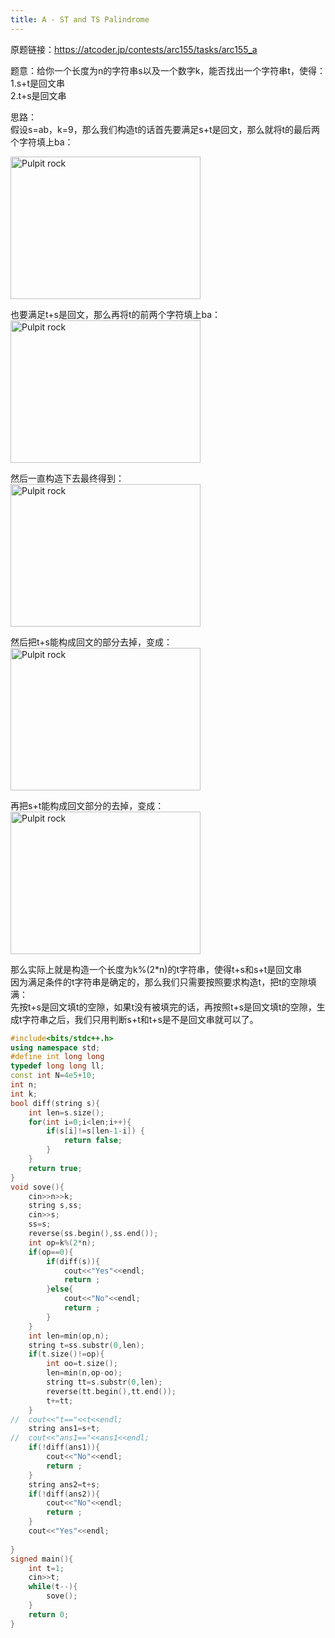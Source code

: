 ```yaml
---
title: A - ST and TS Palindrome
---
```


原题链接：https://atcoder.jp/contests/arc155/tasks/arc155_a  

题意：给你一个长度为n的字符串s以及一个数字k，能否找出一个字符串t，使得：  
1.s+t是回文串  
2.t+s是回文串  

思路：  
假设s=ab，k=9，那么我们构造t的话首先要满足s+t是回文，那么就将t的最后两个字符填上ba：  

<img src="https://img-blog.csdnimg.cn/669030932e634713b7dd53484c3397b0.jpeg#pic_center)" alt="Pulpit rock" width="304" height="228">  

也要满足t+s是回文，那么再将t的前两个字符填上ba：  
<img src="https://img-blog.csdnimg.cn/28499064a7dd4854ac3f9c4d5db25ec3.jpeg#pic_center)" alt="Pulpit rock" width="304" height="228">  

然后一直构造下去最终得到：  
<img src="https://img-blog.csdnimg.cn/71fcf60ecca348f69e6daab36dcd57e6.jpeg#pic_center)" alt="Pulpit rock" width="304" height="228">  

然后把t+s能构成回文的部分去掉，变成：  
<img src="https://img-blog.csdnimg.cn/3585b4f0303941ee97f021cc3e66e451.jpeg#pic_center)" alt="Pulpit rock" width="304" height="228">  

再把s+t能构成回文部分的去掉，变成：  
<img src="https://img-blog.csdnimg.cn/3995c9e3ccf247409d71a80e01f77041.jpeg#pic_center)" alt="Pulpit rock" width="304" height="228">  

那么实际上就是构造一个长度为k%(2*n)的t字符串，使得t+s和s+t是回文串  
因为满足条件的t字符串是确定的，那么我们只需要按照要求构造t，把t的空隙填满：  
先按t+s是回文填t的空隙，如果t没有被填完的话，再按照t+s是回文填t的空隙，生成t字符串之后，我们只用判断s+t和t+s是不是回文串就可以了。  

```cpp
#include<bits/stdc++.h>
using namespace std;
#define int long long
typedef long long ll;
const int N=4e5+10;
int n;
int k;
bool diff(string s){
	int len=s.size();
	for(int i=0;i<len;i++){
		if(s[i]!=s[len-1-i]) {
			return false;
		}
	}
	return true;
}
void sove(){
	cin>>n>>k;
	string s,ss;
	cin>>s;
	ss=s;
	reverse(ss.begin(),ss.end());
	int op=k%(2*n);
	if(op==0){
		if(diff(s)){
			cout<<"Yes"<<endl;
			return ;
		}else{
			cout<<"No"<<endl;
			return ;
		}
	}
	int len=min(op,n);
	string t=ss.substr(0,len);
	if(t.size()!=op){
		int oo=t.size();
		len=min(n,op-oo);
		string tt=s.substr(0,len);
		reverse(tt.begin(),tt.end());
		t+=tt;
	}
//	cout<<"t=="<<t<<endl;
	string ans1=s+t;
//	cout<<"ans1=="<<ans1<<endl;
	if(!diff(ans1)){
		cout<<"No"<<endl;
		return ;
	}
	string ans2=t+s;
	if(!diff(ans2)){
		cout<<"No"<<endl;
		return ;
	}
	cout<<"Yes"<<endl;
	
}
signed main(){
	int t=1;
	cin>>t;
	while(t--){
		sove();
	}
	return 0;
}
```


